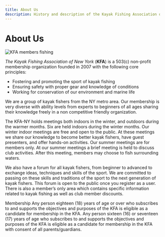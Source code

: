 ```yaml
---
title: About Us
description: History and description of the Kayak Fishing Association of New York
---
```

# About Us

![KFA members fishing](/images/front_page/montage.jpg)

*The Kayak Fishing Association of New York* (**KFA**) is a 503\(c\) non-profit membership organization founded in 2007 with the following core principles:

- Fostering and promoting the sport of kayak fishing
- Ensuring safety with proper gear and knowledge of conditions
- Working for conservation of our environment and marine life

We are a group of kayak fishers from the NY metro area. Our membership is very diverse with ability levels from experts to beginners of all ages sharing their knowledge freely in a non competitive friendly organization.

The KFA-NY holds meetings both indoors in the winter, and outdoors during the warmer months. Six are held indoors during the winter months. Our winter indoor meetings are free and open to the public. At these meetings we share our knowledge to become better kayak fishers, have guest presenters, and offer hands-on activities. Our summer meetings are for members only. At our summer meetings a brief meeting is held to discuss club activities. After this meeting, members may choose to fish surrounding waters.

We also have a forum for all kayak fishers, from beginner to advanced to exchange ideas, techniques and skills of the sport. We are committed to passing on these skills and traditions of the sport to the next generation of kayak fishers. This forum is open to the public once you register as a user. There is also a member’s only area which contains specific information related to kayak fishing as well as club member discounts.

Membership Any person eighteen (18) years of age or over who subscribes to and supports the objectives and purposes of the KFA is eligible as a candidate for membership in the KFA. Any person sixteen (16) or seventeen (17) years of age who subscribes to and supports the objectives and purposes of the KFA is eligible as a candidate for membership in the KFA with consent of all parents/guardians.